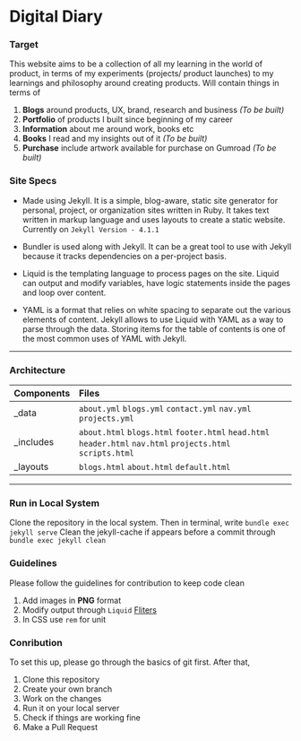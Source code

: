 # Digital Diary

### Target
This website aims to be a collection of all my learning in the world of product, in terms of my experiments (projects/ product launches) to my learnings and philosophy around creating products. Will contain things in terms of
1. **Blogs** around products, UX, brand, research and business _(To be built)_
2. **Portfolio** of products I built since beginning of my career
3. **Information** about me around work, books etc
4. **Books** I read and my insights out of it _(To be built)_
5. **Purchase** include artwork available for purchase on Gumroad _(To be built)_

### Site Specs
- Made using Jekyll. It is a simple, blog-aware, static site generator for personal, project, or organization sites written in Ruby. It takes text written in markup language and uses layouts to create a static website. Currently on `Jekyll Version - 4.1.1`

- Bundler is used along with Jekyll. It can be a great tool to use with Jekyll because it tracks dependencies on a per-project basis.

- Liquid is the templating language to process pages on the site. Liquid can output and modify variables, have logic statements inside the pages and loop over content.

- YAML is a format that relies on white spacing to separate out the various elements of content. Jekyll allows to use Liquid with YAML as a way to parse through the data. Storing items for the table of contents is one of the most common uses of YAML with Jekyll.


---


### Architecture

| Components  | Files                                                                                                              |
| ----------- |:-------------------------------------------------------------------------------------------------------------------|
| _data       | `about.yml` `blogs.yml` `contact.yml` `nav.yml` `projects.yml`                                                     |
| _includes   | `about.html` `blogs.html` `footer.html` `head.html` `header.html` `nav.html` `projects.html` `scripts.html`        |
| _layouts    | `blogs.html` `about.html` `default.html`                                                                           |


---

### Run in Local System
Clone the repository in the local system. Then in terminal, write `bundle exec jekyll serve`
Clean the jekyll-cache if appears before a commit through `bundle exec jekyll clean`

### Guidelines
Please follow the guidelines for contribution to keep code clean
1. Add images in **PNG** format
2. Modify output through `Liquid` [Fliters](https://shopify.dev/docs/themes/liquid/reference/filters "Liquid Filters")
3. In CSS use `rem` for unit

### Conribution
To set this up, please go through the basics of git first. After that,

1. Clone this repository
2. Create your own branch
3. Work on the changes
4. Run it on your local server
5. Check if things are working fine
6. Make a Pull Request
